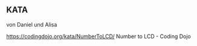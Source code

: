 ## KATA
von Daniel und Alisa

https://codingdojo.org/kata/NumberToLCD/
Number to LCD - Coding Dojo
 
